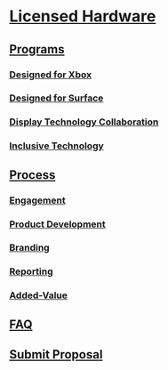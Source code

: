 # [Licensed Hardware](index.md)
## [Programs]()
### [Designed for Xbox](program-designed-for-xbox.md)
### [Designed for Surface](program-designed-for-surface.md)
### [Display Technology Collaboration](program-DTC.md)
### [Inclusive Technology](program-inclusive-technology.md)
## [Process]()
### [Engagement](process-engagement.md)
### [Product Development](process-product-development.md)
### [Branding](process-branding.md)
### [Reporting](process-reporting.md)
### [Added-Value](process-added-value.md)
## [FAQ](faq.md)
## [Submit Proposal](proposal.md)